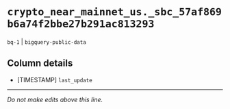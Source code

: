 # `crypto_near_mainnet_us._sbc_57af869b6a74f2bbe27b291ac813293`
`bq-1` | `bigquery-public-data`

## Column details
* [TIMESTAMP] `last_update`

-------------------------------------------------------------------------------
*Do not make edits above this line.*

